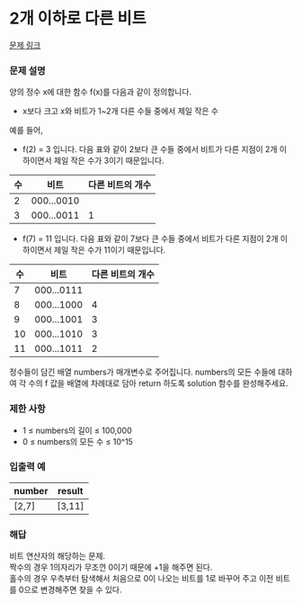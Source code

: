 # 2개 이하로 다른 비트

[문제 링크](https://school.programmers.co.kr/learn/courses/30/lessons/77885)

### 문제 설명

양의 정수 x에 대한 함수 f(x)를 다음과 같이 정의합니다.
 - x보다 크고 x와 비트가 1~2개 다른 수들 중에서 제일 작은 수  

예를 들어,
 - f(2) = 3 입니다. 다음 표와 같이 2보다 큰 수들 중에서 비트가 다른 지점이 2개 이하이면서 제일 작은 수가 3이기 때문입니다.  

|수 |비트|다른 비트의 개수|
|---|---|---|
|2|000...0010||
|3|000...0011|1|

 - f(7) = 11 입니다. 다음 표와 같이 7보다 큰 수들 중에서 비트가 다른 지점이 2개 이하이면서 제일 작은 수가 11이기 때문입니다.  

| 수  | 비트         | 다른 비트의 개수 |
|----|------------|-----------|
| 7  | 000...0111 |           |
| 8  | 000...1000 | 4         |
| 9  | 000...1001 | 3         |
| 10 | 000...1010 | 3         |
| 11 | 000...1011 | 2         |


 정수들이 담긴 배열 numbers가 매개변수로 주어집니다. numbers의 모든 수들에 대하여 각 수의 f 값을 배열에 차례대로 담아 return 하도록 solution 함수를 완성해주세요.  
 
### 제한 사항
 - 1 ≤ numbers의 길이 ≤ 100,000
 - 0 ≤ numbers의 모든 수 ≤ 10^15

### 입출력 예
|number|result|
|---|---|
|[2,7]|[3,11]|


### 해답 
  비트 연산자의 해당하는 문제.  
 짝수의 경우 1의자리가 무조껀 0이기 때문에 +1을 해주면 된다.  
 홀수의 경우 우측부터 탐색해서 처음으로 0이 나오는 비트를 1로 바꾸어 주고 이전 비트를 0으로 변경해주면 찾을 수 있다.